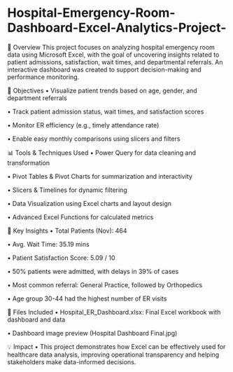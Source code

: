 # Hospital-Emergency-Room-Dashboard-Excel-Analytics-Project-
📌 Overview
This project focuses on analyzing hospital emergency room data using Microsoft Excel, with the goal of uncovering insights related to patient admissions, satisfaction, wait times, and departmental referrals. An interactive dashboard was created to support decision-making and performance monitoring.

🎯 Objectives
•  Visualize patient trends based on age, gender, and department referrals

•  Track patient admission status, wait times, and satisfaction scores

•  Monitor ER efficiency (e.g., timely attendance rate)

•  Enable easy monthly comparisons using slicers and filters

📊 Tools & Techniques Used
•  Power Query for data cleaning and transformation

•  Pivot Tables & Pivot Charts for summarization and interactivity

•  Slicers & Timelines for dynamic filtering

•  Data Visualization using Excel charts and layout design

•  Advanced Excel Functions for calculated metrics

📁 Key Insights
•  Total Patients (Nov): 464

•  Avg. Wait Time: 35.19 mins

•  Patient Satisfaction Score: 5.09 / 10

•  50% patients were admitted, with delays in 39% of cases

•  Most common referral: General Practice, followed by Orthopedics

•  Age group 30-44 had the highest number of ER visits

📂 Files Included
•  Hospital_ER_Dashboard.xlsx: Final Excel workbook with dashboard and data

•  Dashboard image preview (Hospital Dashboard Final.jpg)

💡 Impact
•  This project demonstrates how Excel can be effectively used for healthcare data analysis, improving operational transparency and helping stakeholders make data-informed decisions.
